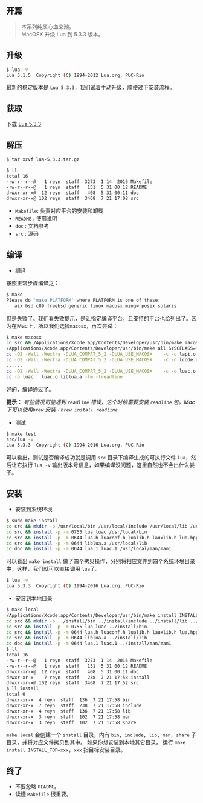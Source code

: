 ## 开篇
> 本系列纯属心血来潮。   
> MacOSX 升级 Lua 到 5.3.3 版本。  

## 升级
``` bash
$ lua -v
Lua 5.1.5  Copyright (C) 1994-2012 Lua.org, PUC-Rio
```
最新的稳定版本是 `Lua 5.3.3`，我们试着手动升级，顺便过下安装流程。

## 获取
下载 [Lua 5.3.3](http://www.lua.org/ftp/lua-5.3.3.tar.gz)

## 解压
``` bash
$ tar xzvf lua-5.3.3.tar.gz

$ ll
total 16
-rw-r--r--@   1 reyn  staff  3273  1 14  2016 Makefile
-rw-r--r--@   1 reyn  staff   151  5 31 00:12 README
drwxr-xr-x@  12 reyn  staff   408  5 31 00:11 doc
drwxr-xr-x@ 102 reyn  staff  3468  7 21 17:08 src
```
- `Makefile`: 负责对应平台的安装和卸载
- `README` : 使用说明
- `doc` : 文档参考
- `src` : 源码

## 编译
- 编译

按照正常步骤编译之：
``` bash
$ make
Please do 'make PLATFORM' where PLATFORM is one of these:
   aix bsd c89 freebsd generic linux macosx mingw posix solaris
```
但是失败了。我们看失败提示，是让指定编译平台，且支持的平台也给列出了。因为在Mac上，所以我们选择`macosx`，再次尝试：
``` bash
$ make macosx
cd src && /Applications/Xcode.app/Contents/Developer/usr/bin/make macosx
/Applications/Xcode.app/Contents/Developer/usr/bin/make all SYSCFLAGS="-DLUA_USE_MACOSX" SYSLIBS="-lreadline" CC=cc
cc -O2 -Wall -Wextra -DLUA_COMPAT_5_2 -DLUA_USE_MACOSX    -c -o lapi.o lapi.c
cc -O2 -Wall -Wextra -DLUA_COMPAT_5_2 -DLUA_USE_MACOSX    -c -o lcode.o lcode.c
......
cc -O2 -Wall -Wextra -DLUA_COMPAT_5_2 -DLUA_USE_MACOSX    -c -o luac.o luac.c
cc -o luac   luac.o liblua.a -lm -lreadline
```
好的，编译通过了。

**提示：**
*有些情况可能遇到 `readline` 错误，这个时候需要安装 `readline` 包。Mac 下可以使用`brew` 安装：`brew install readline`*

- 测试
``` bash 
$ make test
src/lua -v
Lua 5.3.3  Copyright (C) 1994-2016 Lua.org, PUC-Rio
```
可以看出，测试是否编译成功就是调用 `src` 目录下编译生成的可执行文件 `lua`，然后让它执行 `lua -v` 输出版本号信息，如果编译没问题，这里自然也不会出什么娄子。

## 安装
- 安装到系统环境
``` bash
$ sudo make install
cd src && mkdir -p /usr/local/bin /usr/local/include /usr/local/lib /usr/local/man/man1 /usr/local/share/lua/5.3 /usr/local/lib/lua/5.3
cd src && install -p -m 0755 lua luac /usr/local/bin
cd src && install -p -m 0644 lua.h luaconf.h lualib.h lauxlib.h lua.hpp /usr/local/include
cd src && install -p -m 0644 liblua.a /usr/local/lib
cd doc && install -p -m 0644 lua.1 luac.1 /usr/local/man/man1
```
可以看出 `make install` 做了四个拷贝操作，分别将相应文件到四个系统环境目录中，这样，我们就可以直接调用 `lua`了。
``` bash
$ lua -v
Lua 5.3.3  Copyright (C) 1994-2016 Lua.org, PUC-Rio
```

- 安装到本地目录 
``` bash
$ make local
/Applications/Xcode.app/Contents/Developer/usr/bin/make install INSTALL_TOP=../install
cd src && mkdir -p ../install/bin ../install/include ../install/lib ../install/man/man1 ../install/share/lua/5.3 ../install/lib/lua/5.3
cd src && install -p -m 0755 lua luac ../install/bin
cd src && install -p -m 0644 lua.h luaconf.h lualib.h lauxlib.h lua.hpp ../install/include
cd src && install -p -m 0644 liblua.a ../install/lib
cd doc && install -p -m 0644 lua.1 luac.1 ../install/man/man1
$ ll
total 16
-rw-r--r--@   1 reyn  staff  3273  1 14  2016 Makefile
-rw-r--r--@   1 reyn  staff   151  5 31 00:12 README
drwxr-xr-x@  12 reyn  staff   408  5 31 00:11 doc
drwxr-xr-x    7 reyn  staff   238  7 21 17:58 install
drwxr-xr-x@ 102 reyn  staff  3468  7 21 17:52 src
$ ll install
total 0
drwxr-xr-x  4 reyn  staff  136  7 21 17:58 bin
drwxr-xr-x  7 reyn  staff  238  7 21 17:58 include
drwxr-xr-x  4 reyn  staff  136  7 21 17:58 lib
drwxr-xr-x  3 reyn  staff  102  7 21 17:58 man
drwxr-xr-x  3 reyn  staff  102  7 21 17:58 share
```
`make local` 会创建一个 `install` 目录，内有 `bin, include, lib, man, share` 子目录，并将对应文件拷贝到其中。 如果你想安装到本地其它目录， 运行 `make install INSTALL_TOP=xxx`，`xxx` 指目标安装目录。 

## 终了
- 不要忽略 `README`。
- 读懂 `Makefile` 很重要。
